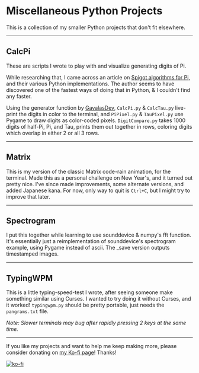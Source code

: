 # Miscellaneous Python Projects

This is a collection of my smaller Python projects that don't fit elsewhere.

---

## CalcPi

These are scripts I wrote to play with and visualize generating digits of Pi.

While researching that, I came across an article on [Spigot algorithms for Pi](https://www.gavalas.dev/blog/spigot-algorithms-for-pi-in-python/),
and their various Python implementations. The author seems to have discovered
one of the fastest ways of doing that in Python, & I couldn't find any faster.

Using the generator function by [GavalasDev](https://github.com/GavalasDev),
`CalcPi.py` & `CalcTau.py` live-print the digits in color to the terminal, and
`PiPixel.py` & `TauPixel.py` use Pygame to draw digits as color-coded pixels.
`DigitCompare.py` takes 1000 digits of half-Pi, Pi, and Tau, prints them out
together in rows, coloring digits which overlap in either 2 or all 3 rows.

---

## Matrix

This is my version of the classic Matrix code-rain animation, for the terminal.
Made this as a personal challenge on New Year's, and it turned out pretty nice.
I've since made improvements, some alternate versions, and added Japanese kana.
For now, only way to quit is `Ctrl+C`, but I might try to improve that later.

---

## Spectrogram

I put this together while learning to use sounddevice & numpy's fft function.
It's essentially just a reimplementation of sounddevice's spectrogram example,
using Pygame instead of ascii. The _save version outputs timestamped images.

---

## TypingWPM

This is a little typing-speed-test I wrote, after seeing someone make something
similar using Curses. I wanted to try doing it without Curses, and it worked!
`typingwpm.py` should be pretty portable, just needs the `pangrams.txt` file.

*Note: Slower terminals may bug after rapidly pressing 2 keys at the same time.*

---

If you like my projects and want to help me keep making more,
please consider donating on [my Ko-fi page](https://ko-fi.com/nik85)! Thanks!

[![ko-fi](https://ko-fi.com/img/githubbutton_sm.svg)](https://ko-fi.com/F1F4GRRWB)
